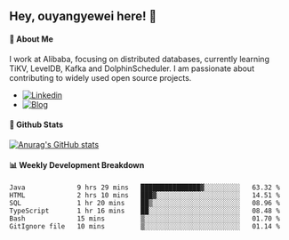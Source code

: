 ## Hey, ouyangyewei here! :wave:

#### :rocket: About Me
I work at Alibaba, focusing on distributed databases, currently learning TiKV, LevelDB, Kafka and DolphinScheduler. I am passionate about contributing to widely used open source projects.

- [![Linkedin](https://img.shields.io/badge/LinkedIn-ouyangyewei-blue)](https://www.linkedin.com/in/ouyangyewei/)
- [![Blog](https://img.shields.io/badge/Blog-yeweiouyang-orange)](https://blog.csdn.net/yeweiouyang)

#### :star2: Github Stats
[![Anurag's GitHub stats](https://github-readme-stats.vercel.app/api?username=ouyangyewei&show_icons=true&cache_seconds=3600&theme=tokyonight)](https://github.com/anuraghazra/github-readme-stats)

#### :bar_chart: Weekly Development Breakdown
<!--START_SECTION:waka-->

```text
Java             9 hrs 29 mins   ███████████████▓░░░░░░░░░   63.32 %
HTML             2 hrs 10 mins   ███▓░░░░░░░░░░░░░░░░░░░░░   14.51 %
SQL              1 hr 20 mins    ██▒░░░░░░░░░░░░░░░░░░░░░░   08.96 %
TypeScript       1 hr 16 mins    ██░░░░░░░░░░░░░░░░░░░░░░░   08.48 %
Bash             15 mins         ▒░░░░░░░░░░░░░░░░░░░░░░░░   01.70 %
GitIgnore file   10 mins         ▒░░░░░░░░░░░░░░░░░░░░░░░░   01.14 %
```

<!--END_SECTION:waka-->
